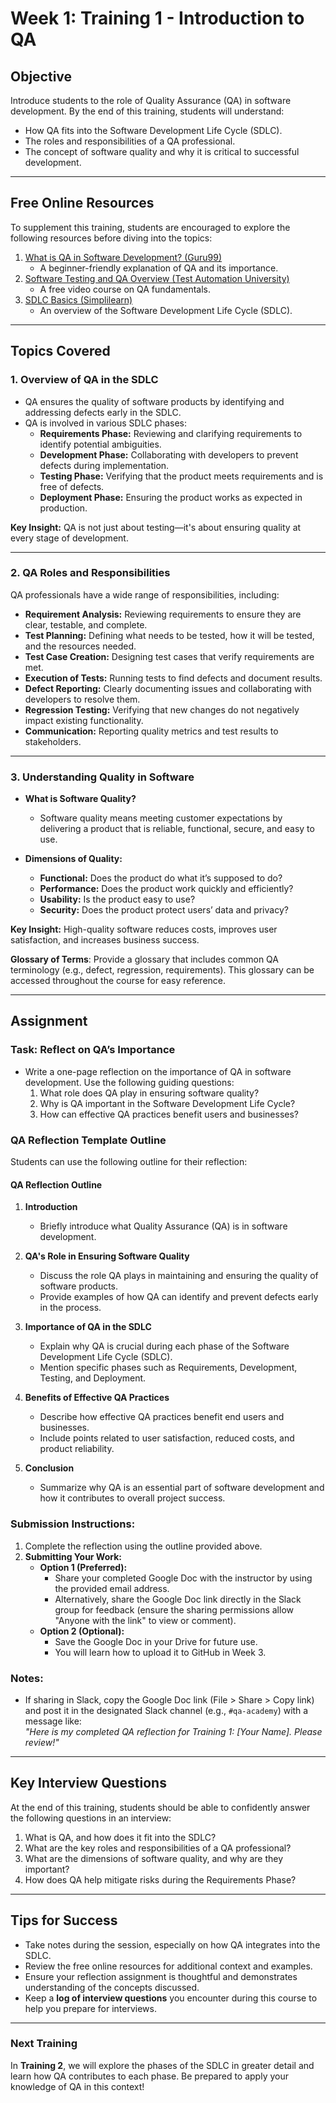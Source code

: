 # Week 1: Training 1 - Introduction to QA

## Objective
Introduce students to the role of Quality Assurance (QA) in software development. By the end of this training, students will understand:
- How QA fits into the Software Development Life Cycle (SDLC).
- The roles and responsibilities of a QA professional.
- The concept of software quality and why it is critical to successful development.

---

## Free Online Resources
To supplement this training, students are encouraged to explore the following resources before diving into the topics:
1. [What is QA in Software Development? (Guru99)](https://www.guru99.com/software-testing-introduction.html)  
   - A beginner-friendly explanation of QA and its importance.
2. [Software Testing and QA Overview (Test Automation University)](https://testautomationu.applitools.com/software-testing/)  
   - A free video course on QA fundamentals.
3. [SDLC Basics (Simplilearn)](https://www.simplilearn.com/tutorials/software-engineering-tutorial/software-development-life-cycle-sdlc)  
   - An overview of the Software Development Life Cycle (SDLC).

---

## Topics Covered

### 1. Overview of QA in the SDLC
- QA ensures the quality of software products by identifying and addressing defects early in the SDLC.
- QA is involved in various SDLC phases:
  - **Requirements Phase:** Reviewing and clarifying requirements to identify potential ambiguities.
  - **Development Phase:** Collaborating with developers to prevent defects during implementation.
  - **Testing Phase:** Verifying that the product meets requirements and is free of defects.
  - **Deployment Phase:** Ensuring the product works as expected in production.

**Key Insight:** QA is not just about testing—it's about ensuring quality at every stage of development.

---

### 2. QA Roles and Responsibilities
QA professionals have a wide range of responsibilities, including:
- **Requirement Analysis:** Reviewing requirements to ensure they are clear, testable, and complete.
- **Test Planning:** Defining what needs to be tested, how it will be tested, and the resources needed.
- **Test Case Creation:** Designing test cases that verify requirements are met.
- **Execution of Tests:** Running tests to find defects and document results.
- **Defect Reporting:** Clearly documenting issues and collaborating with developers to resolve them.
- **Regression Testing:** Verifying that new changes do not negatively impact existing functionality.
- **Communication:** Reporting quality metrics and test results to stakeholders.

---

### 3. Understanding Quality in Software
- **What is Software Quality?**
  - Software quality means meeting customer expectations by delivering a product that is reliable, functional, secure, and easy to use.

- **Dimensions of Quality:**
  - **Functional:** Does the product do what it’s supposed to do?
  - **Performance:** Does the product work quickly and efficiently?
  - **Usability:** Is the product easy to use?
  - **Security:** Does the product protect users’ data and privacy?

**Key Insight:** High-quality software reduces costs, improves user satisfaction, and increases business success.

**Glossary of Terms**: Provide a glossary that includes common QA terminology (e.g., defect, regression, requirements). This glossary can be accessed throughout the course for easy reference.

---

## Assignment
### Task: Reflect on QA’s Importance
- Write a one-page reflection on the importance of QA in software development. Use the following guiding questions:
  1. What role does QA play in ensuring software quality?
  2. Why is QA important in the Software Development Life Cycle?
  3. How can effective QA practices benefit users and businesses?

### QA Reflection Template Outline
Students can use the following outline for their reflection:

#### **QA Reflection Outline**

1. **Introduction**  
   - Briefly introduce what Quality Assurance (QA) is in software development.

2. **QA's Role in Ensuring Software Quality**  
   - Discuss the role QA plays in maintaining and ensuring the quality of software products.
   - Provide examples of how QA can identify and prevent defects early in the process.

3. **Importance of QA in the SDLC**  
   - Explain why QA is crucial during each phase of the Software Development Life Cycle (SDLC).
   - Mention specific phases such as Requirements, Development, Testing, and Deployment.

4. **Benefits of Effective QA Practices**  
   - Describe how effective QA practices benefit end users and businesses.
   - Include points related to user satisfaction, reduced costs, and product reliability.

5. **Conclusion**  
   - Summarize why QA is an essential part of software development and how it contributes to overall project success.

### Submission Instructions:
1. Complete the reflection using the outline provided above.
2. **Submitting Your Work:**
   - **Option 1 (Preferred):**  
     - Share your completed Google Doc with the instructor by using the provided email address.  
     - Alternatively, share the Google Doc link directly in the Slack group for feedback (ensure the sharing permissions allow "Anyone with the link" to view or comment).  
   - **Option 2 (Optional):**  
     - Save the Google Doc in your Drive for future use.  
     - You will learn how to upload it to GitHub in Week 3.

### Notes:
- If sharing in Slack, copy the Google Doc link (File > Share > Copy link) and post it in the designated Slack channel (e.g., `#qa-academy`) with a message like:  
  *"Here is my completed QA reflection for Training 1: [Your Name]. Please review!"*

---

## Key Interview Questions
At the end of this training, students should be able to confidently answer the following questions in an interview:
1. What is QA, and how does it fit into the SDLC?
2. What are the key roles and responsibilities of a QA professional?
3. What are the dimensions of software quality, and why are they important?
4. How does QA help mitigate risks during the Requirements Phase?

---

## Tips for Success
- Take notes during the session, especially on how QA integrates into the SDLC.
- Review the free online resources for additional context and examples.
- Ensure your reflection assignment is thoughtful and demonstrates understanding of the concepts discussed.
- Keep a **log of interview questions** you encounter during this course to help you prepare for interviews.

---

### Next Training
In **Training 2**, we will explore the phases of the SDLC in greater detail and learn how QA contributes to each phase. Be prepared to apply your knowledge of QA in this context!
